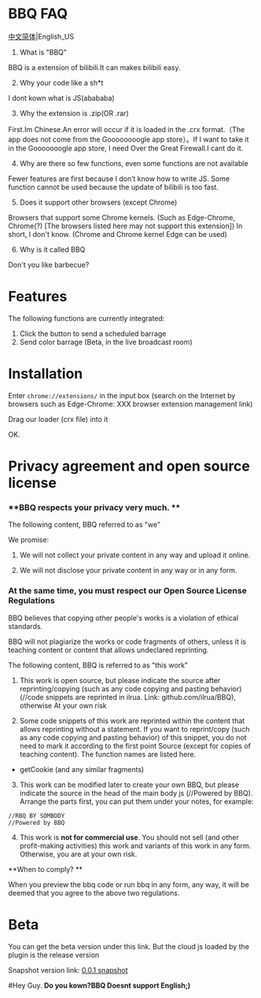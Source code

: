 # BBQ FAQ
[中文简体](https://github.com/ilrua/BBQ/blob/main/README.md)|English_US

1. What is "BBQ"

BBQ is a extension of bilibili.It can makes bilibili easy.

2. Why your code like a sh*t

I dont kown what is JS(abababa)

3. Why the extension is .zip(OR .rar)

First.Im Chinese.An error will occur if it is loaded in the .crx format.（The app does not come from the Goooooooogle app store）。If I want to take it in the Gooooooogle app store, I need Over the Great Firewall.I cant do it.

4. Why are there so few functions, even some functions are not available

Fewer features are first because I don’t know how to write JS. Some function cannot be used because the update of bilibili is too fast.

5. Does it support other browsers (except Chrome)

Browsers that support some Chrome kernels. (Such as Edge-Chrome, Chrome(?) [The browsers listed here may not support this extension]) In short, I don't know.
(Chrome and Chrome kernel Edge can be used)

6. Why is it called BBQ

Don't you like barbecue?
# Features
The following functions are currently integrated:
1. Click the button to send a scheduled barrage
2. Send color barrage (Beta, in the live broadcast room)

# Installation

Enter `chrome://extensions/` in the input box (search on the Internet by browsers such as Edge-Chrome: XXX browser extension management link)

Drag our loader (crx file) into it

OK.

# Privacy agreement and open source license

### **BBQ respects your privacy very much. **

The following content, BBQ referred to as "we"

We promise:

1. We will not collect your private content in any way and upload it online.

2. We will not disclose your private content in any way or in any form.

### At the same time, you must respect our **Open Source License Regulations**

BBQ believes that copying other people's works is a violation of ethical standards.

BBQ will not plagiarize the works or code fragments of others, unless it is teaching content or content that allows undeclared reprinting.

The following content, BBQ is referred to as "this work"

1. This work is open source, but please indicate the source after reprinting/copying (such as any code copying and pasting behavior) (//code snippets are reprinted in ilrua. Link: github.com/ilrua/BBQ), otherwise At your own risk

2. Some code snippets of this work are reprinted within the content that allows reprinting without a statement. If you want to reprint/copy (such as any code copying and pasting behavior) of this snippet, you do not need to mark it according to the first point Source (except for copies of teaching content). The function names are listed here.

* getCookie (and any similar fragments)

3. This work can be modified later to create your own BBQ, but please indicate the source in the head of the main body js (//Powered by BBQ). Arrange the parts first, you can put them under your notes, for example:

```
//RBQ BY SOMBODY
//Powered by BBQ
```

4. This work is **not for commercial use**. You should not sell (and other profit-making activities) this work and variants of this work in any form. Otherwise, you are at your own risk.

**When to comply? **

When you preview the bbq code or run bbq in any form, any way, it will be deemed that you agree to the above two regulations.

# Beta
You can get the beta version under this link. But the cloud js loaded by the plugin is the release version

Snapshot version link: [0.0.1 snapshot](https://github.com/ilrua/BBQ/blob/main/flashpic/bbq0.0.1.crx)

#Hey Guy.
**Do you kown?BBQ Doesnt support English;)**
